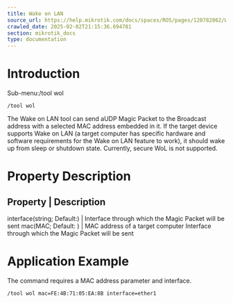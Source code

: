 ```yaml
---
title: Wake on LAN
source_url: https://help.mikrotik.com/docs/spaces/ROS/pages/120782862/Wake+on+LAN,
crawled_date: 2025-02-02T21:15:36.694781
section: mikrotik_docs
type: documentation
---
```


# Introduction
Sub-menu:/tool wol
```
/tool wol
```
The Wake on LAN tool can send aUDP Magic Packet to the Broadcast address with a selected MAC address embedded in it.
If the target device supports Wake on LAN (a target computer has specific hardware and software requirements for the Wake on LAN feature to work), it should wake up from sleep or shutdown state.
Currently, secure WoL is not supported.
# Property Description
Property | Description
----------------------
interface(string; Default:) | Interface through which the Magic Packet will be sent
mac(MAC; Default: ) | MAC address of a target computer
Interface through which the Magic Packet will be sent
# Application Example
The command requires a MAC address parameter and interface.
```
/tool wol mac=FE:4B:71:05:EA:8B interface=ether1
```